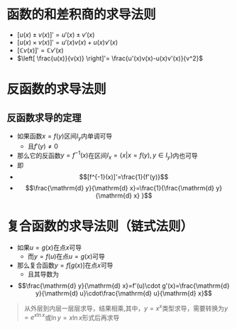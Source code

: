 # 函数的和差积商的求导法则

- $[u(x)\pm v(x)]'=u'(x)\pm v'(x)$
- $[u(x)\times v(x)]'=u'(x)v(x)+u(x)v'(x)$
- $[\mathbb{C}v(x)]'=\mathbb{C}v'(x)$
- $\left[ \frac{u(x)}{v(x)} \right]'= \frac{u'(x)v(x)-u(x)v'(x)}{v^2}$

# 反函数的求导法则

## 反函数求导的定理

- 如果函数$x=f(y)$区间$I_{y}$内单调可导
	- 且$f'(y)\neq 0$
- 那么它的反函数$y=f^{-1}(x)$在区间$I_{x}=\{x|x=f(y),y\in I_{y}\}$内也可导
- 即
- $$[f^{-1}(x)]'=\frac{1}{f'(y)}$$
- $$\frac{\mathrm{d} y}{\mathrm{d} x}=\frac{1}{\frac{\mathrm{d} y}{\mathrm{d} x} }$$

# 复合函数的求导法则（链式法则）

- 如果$u=g(x)$在点$x$可导
	- 而$y=f(u)$在点$u=g(x)$可导
- 那么复合函数$y=f[g(x)]$在点$x$可导
	- 且其导数为
- $$\frac{\mathrm{d} y}{\mathrm{d} x}=f'(u)\cdot g'(x)=\frac{\mathrm{d} y}{\mathrm{d} u}\cdot\frac{\mathrm{d} u}{\mathrm{d} x}$$

> 从外层到内层一层层求导，结果相乘,其中，$y=x^x$类型求导，需要转换为$y=e^{x\ln x}$或$\ln y=x\ln x$形式后再求导

